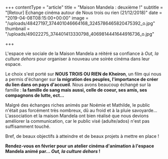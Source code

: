 +++
contentType = "article"
title = "Maison Mandela : deuxième !"
subtitle = "[Retour] Echange cinéma autour de Nous trois ou rien (21/12/2018)"
date = "2019-04-08T08:15:00+00:00"
image = "/uploads/48427197_374401046664168_3245786465820475392_o.jpg"
thumbnail = "/uploads/49022275_374401413330798_4069814441644916736_o.jpg"

+++

L'espace vie sociale de la Maison Mandela a réitéré sa confiance à _Out, la culture dehors_ pour organiser à nouveau une soirée cinéma dans leur espace.

Le choix s'est porté sur **NOUS TROIS OU RIEN de Kheiron**, un film qui nous a permis d'échanger sur **la migration des peuples, l'importance de créer du lien dans on pays d'accueil**. Nous avons beaucoup échangé sur la famille : **la famille de sang mais aussi, celle de coeur, ses amis, ses compagnons de lutte, ect...**

Malgré des échanges riches animés par Noémie et Mathilde, le public n'était pas forcément très nombreux, dû au froid et à la pluie savoyarde... L'association et la maison Mandela ont bien réalisé que nous devions améliorer la communication, car le public visé (adulte/ados) n'est pas suffisamment touché.

Bref, de beaux objectifs à atteindre et de beaux projets à mettre en place !

**Rendez-vous en février pour un atelier cinéma d'animation à l'espace Mandela animé par... _Out, la culture dehors_ !**
